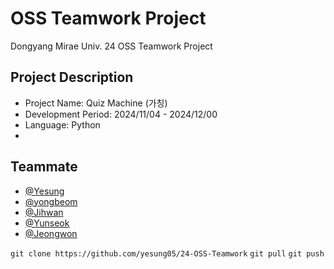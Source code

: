# OSS Teamwork Project
Dongyang Mirae Univ. 24 OSS Teamwork Project


## Project Description
- Project Name: Quiz Machine (가칭)
- Development Period: 2024/11/04 - 2024/12/00
- Language: Python
- 

## Teammate

- [@Yesung](https://www.github.com/yesung05)
- [@yongbeom](https://www.github.com/bengaldr0gon)
- [@Jihwan](https://www.github.com/AJihwan)
- [@Yunseok](https://www.github.com/leeyunseok110)
- [@Jeongwon](https://www.github.com/jwon0117)



```git clone https://github.com/yesung05/24-OSS-Teamwork```
```git pull```
```git push```
